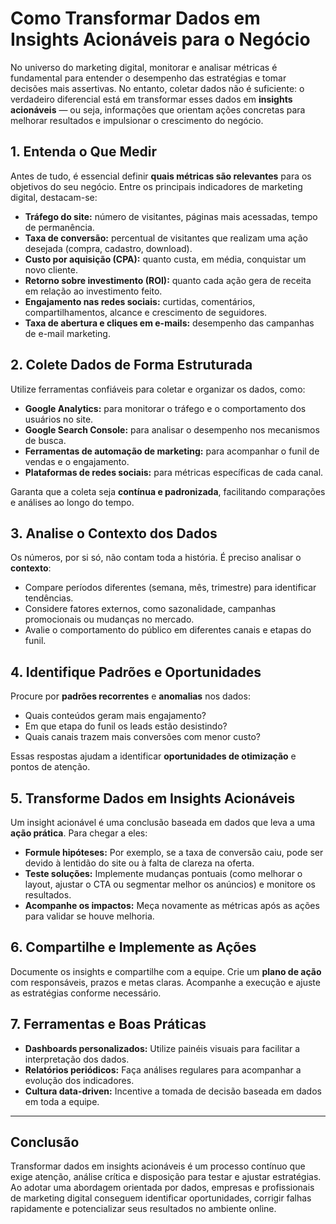 # Como Transformar Dados em Insights Acionáveis para o Negócio

No universo do marketing digital, monitorar e analisar métricas é fundamental para entender o desempenho das estratégias e tomar decisões mais assertivas. No entanto, coletar dados não é suficiente: o verdadeiro diferencial está em transformar esses dados em **insights acionáveis** — ou seja, informações que orientam ações concretas para melhorar resultados e impulsionar o crescimento do negócio.

## 1. Entenda o Que Medir

Antes de tudo, é essencial definir **quais métricas são relevantes** para os objetivos do seu negócio. Entre os principais indicadores de marketing digital, destacam-se:

- **Tráfego do site:** número de visitantes, páginas mais acessadas, tempo de permanência.
- **Taxa de conversão:** percentual de visitantes que realizam uma ação desejada (compra, cadastro, download).
- **Custo por aquisição (CPA):** quanto custa, em média, conquistar um novo cliente.
- **Retorno sobre investimento (ROI):** quanto cada ação gera de receita em relação ao investimento feito.
- **Engajamento nas redes sociais:** curtidas, comentários, compartilhamentos, alcance e crescimento de seguidores.
- **Taxa de abertura e cliques em e-mails:** desempenho das campanhas de e-mail marketing.

## 2. Colete Dados de Forma Estruturada

Utilize ferramentas confiáveis para coletar e organizar os dados, como:

- **Google Analytics:** para monitorar o tráfego e o comportamento dos usuários no site.
- **Google Search Console:** para analisar o desempenho nos mecanismos de busca.
- **Ferramentas de automação de marketing:** para acompanhar o funil de vendas e o engajamento.
- **Plataformas de redes sociais:** para métricas específicas de cada canal.

Garanta que a coleta seja **contínua e padronizada**, facilitando comparações e análises ao longo do tempo.

## 3. Analise o Contexto dos Dados

Os números, por si só, não contam toda a história. É preciso analisar o **contexto**:

- Compare períodos diferentes (semana, mês, trimestre) para identificar tendências.
- Considere fatores externos, como sazonalidade, campanhas promocionais ou mudanças no mercado.
- Avalie o comportamento do público em diferentes canais e etapas do funil.

## 4. Identifique Padrões e Oportunidades

Procure por **padrões recorrentes** e **anomalias** nos dados:

- Quais conteúdos geram mais engajamento?
- Em que etapa do funil os leads estão desistindo?
- Quais canais trazem mais conversões com menor custo?

Essas respostas ajudam a identificar **oportunidades de otimização** e pontos de atenção.

## 5. Transforme Dados em Insights Acionáveis

Um insight acionável é uma conclusão baseada em dados que leva a uma **ação prática**. Para chegar a eles:

- **Formule hipóteses:** Por exemplo, se a taxa de conversão caiu, pode ser devido à lentidão do site ou à falta de clareza na oferta.
- **Teste soluções:** Implemente mudanças pontuais (como melhorar o layout, ajustar o CTA ou segmentar melhor os anúncios) e monitore os resultados.
- **Acompanhe os impactos:** Meça novamente as métricas após as ações para validar se houve melhoria.

## 6. Compartilhe e Implemente as Ações

Documente os insights e compartilhe com a equipe. Crie um **plano de ação** com responsáveis, prazos e metas claras. Acompanhe a execução e ajuste as estratégias conforme necessário.

## 7. Ferramentas e Boas Práticas

- **Dashboards personalizados:** Utilize painéis visuais para facilitar a interpretação dos dados.
- **Relatórios periódicos:** Faça análises regulares para acompanhar a evolução dos indicadores.
- **Cultura data-driven:** Incentive a tomada de decisão baseada em dados em toda a equipe.

---

## Conclusão

Transformar dados em insights acionáveis é um processo contínuo que exige atenção, análise crítica e disposição para testar e ajustar estratégias. Ao adotar uma abordagem orientada por dados, empresas e profissionais de marketing digital conseguem identificar oportunidades, corrigir falhas rapidamente e potencializar seus resultados no ambiente online.